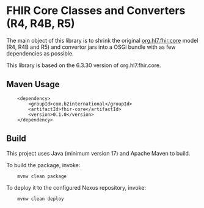 # FHIR Core Classes and Converters (R4, R4B, R5)

The main object of this library is to shrink the original [org.hl7.fhir.core](https://github.com/hapifhir/org.hl7.fhir.core) model (R4, R4B and R5) and convertor jars into a OSGi bundle with as few dependencies as possible.

This library is based on the 6.3.30 version of org.hl7.fhir.core.

## Maven Usage

```
    <dependency>
        <groupId>com.b2international</groupId>
        <artifactId>fhir-core</artifactId>
        <version>0.1.0</version>
    </dependency>
```

## Build

This project uses Java (minimum version 17) and Apache Maven to build.

To build the package, invoke:

```
    mvnw clean package
```

To deploy it to the configured Nexus repository, invoke:

```
    mvnw clean deploy
```